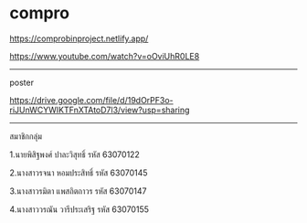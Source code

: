 # compro
https://comprobinproject.netlify.app/

https://www.youtube.com/watch?v=oOviUhR0LE8

-----------------------------------------------------

poster

https://drive.google.com/file/d/19dOrPF3o-riJUnWCYWIKTFnXTAtoD7l3/view?usp=sharing

-------------------------------------------------------------------------------------------

สมาชิกกลุ่ม

1.นายพิสิฐพงศ์ ปาละวิสุทธิ์ รหัส 63070122

2.นางสาวรจนา หอมประสิทธิ์ รหัส 63070145

3.นางสาวรมิตา แพสถิตถาวร รหัส 63070147

4.นางสาววรณัน วารีประเสริฐ รหัส 63070155
